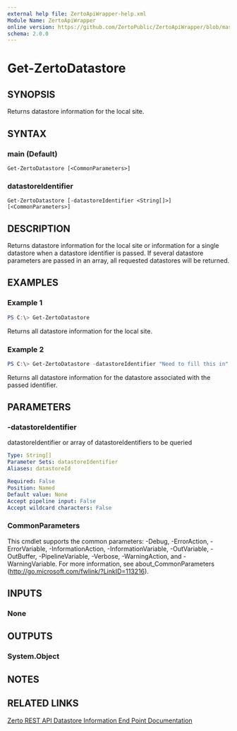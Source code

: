 ```yaml
---
external help file: ZertoApiWrapper-help.xml
Module Name: ZertoApiWrapper
online version: https://github.com/ZertoPublic/ZertoApiWrapper/blob/master/docs/Get-ZertoDatastore.md
schema: 2.0.0
---
```


# Get-ZertoDatastore

## SYNOPSIS
Returns datastore information for the local site.

## SYNTAX

### main (Default)
```
Get-ZertoDatastore [<CommonParameters>]
```

### datastoreIdentifier
```
Get-ZertoDatastore [-datastoreIdentifier <String[]>] [<CommonParameters>]
```

## DESCRIPTION
Returns datastore information for the local site or information for a single datastore when a datastore identifier is passed. If several datastore parameters are passed in an array, all requested datastores will be returned.

## EXAMPLES

### Example 1
```powershell
PS C:\> Get-ZertoDatastore
```

Returns all datastore information for the local site.

### Example 2
```powershell
PS C:\> Get-ZertoDatastore -datastoreIdentifier "Need to fill this in"
```

Returns all datastore information for the datastore associated with the passed identifier.

## PARAMETERS

### -datastoreIdentifier
datastoreIdentifier or array of datastoreIdentifiers to be queried

```yaml
Type: String[]
Parameter Sets: datastoreIdentifier
Aliases: datastoreId

Required: False
Position: Named
Default value: None
Accept pipeline input: False
Accept wildcard characters: False
```

### CommonParameters
This cmdlet supports the common parameters: -Debug, -ErrorAction, -ErrorVariable, -InformationAction, -InformationVariable, -OutVariable, -OutBuffer, -PipelineVariable, -Verbose, -WarningAction, and -WarningVariable. For more information, see about_CommonParameters (http://go.microsoft.com/fwlink/?LinkID=113216).

## INPUTS

### None
## OUTPUTS

### System.Object
## NOTES

## RELATED LINKS

[Zerto REST API Datastore Information End Point Documentation](http://s3.amazonaws.com/zertodownload_docs/Latest/Zerto%20Virtual%20Replication%20Zerto%20Virtual%20Manager%20%28ZVM%29%20-%20vSphere%20Online%20Help/RestfulAPIs/StatusAPIs.5.016.html#)
